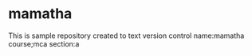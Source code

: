 # mamatha
This is sample repository created to text version control
name:mamatha
course;mca
section:a

